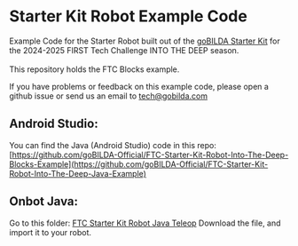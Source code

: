 # Starter Kit Robot Example Code
Example Code for the Starter Robot built out of the [goBILDA Starter Kit]([url](https://www.gobilda.com/ftc-starter-kit-2024-2025-season/)) for the 2024-2025 FIRST Tech Challenge INTO THE DEEP season. <br><br>
This repository holds the FTC Blocks example.

If you have problems or feedback on this example code, please open a github issue or send us an email to tech@gobilda.com

## Android Studio:
You can find the Java (Android Studio) code in this repo: [https://github.com/goBILDA-Official/FTC-Starter-Kit-Robot-Into-The-Deep-Blocks-Example](https://github.com/goBILDA-Official/FTC-Starter-Kit-Robot-Into-The-Deep-Java-Example) <br> 

## Onbot Java:
Go to this folder: [FTC Starter Kit Robot Java Teleop](https://github.com/goBILDA-Official/FTC-Starter-Kit-Robot-Into-The-Deep/blob/38c85c11c2dadb2ba54a3ca4f530c1a313657154/TeamCode/src/main/java/org/firstinspires/ftc/teamcode/ConceptGoBildaStarterKitRobotTeleop_IntoTheDeep.java)
Download the file, and import it to your robot.
